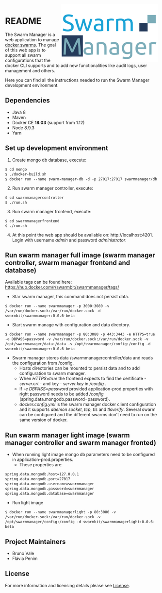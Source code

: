 
<img align="right" alt="Swarm manager logo" width="320" src="https://github.com/swarmbit/swarmmanager/blob/master/swarm-manager-logo.png">

# README

The Swarm Manager is a web application to manage [docker swarms](https://docs.docker.com/engine/swarm/). The goal of this web app is to support all swarm configurations that the docker CLI supports and to add new functionalities like audit logs, user management and others.

Here you can find all the instructions needed to run the Swarm Manager development environment.

## Dependencies
* Java 8
* Maven
* Docker CE **18.03** (support from 1.12)
* Node 8.9.3
* Yarn

## Set up development environment
1. Create mongo db database, execute:
```
$ cd mongo
$ ./docker-build.sh
$ docker run --name swarm-manager-db -d -p 27017:27017 swarmmanager/db
```
2. Run swarm manager controller, execute:
```
$ cd swarmmanagercontroller
$ ./run.sh
```
3. Run swarm manager frontend, execute:
```
$ cd swarmmanagerfrontend
$ ./run.sh
```
4. At this point the web app should be available on: http://localhost:4201.
Login with username *admin* and password *administrator*.

## Run swarm manager full image (swarm manager controller, swarm manager frontend and database)

Available tags can be found here: https://hub.docker.com/r/swarmbit/swarmmanager/tags/
* Star swarm manager, this command does not persist data.
```
$ docker run --name swarmmanager -p 3000:3080 -v /var/run/docker.sock:/var/run/docker.sock -d swarmbit/swarmmanager:0.0.6-beta
```

* Start swarm manage with configuration and data directory.
```
$ docker run --name swarmmanager -p 80:3080 -p 443:3443 -e HTTPS=true -e DBPASS=password -v /var/run/docker.sock:/var/run/docker.sock -v /opt/swarmmanager/data:/data -v /opt/swarmmanager/config:/config -d swarmbit/swarmmanager:0.0.6-beta
```
  * Swarm manager stores data /swarmmanagercontroller/data and reads the configuration from /config.
    * Hosts directories can be mounted to persist data and to add configuration to swarm manager.
    * When *HTTPS=true* the frontend expects to find the certificate - *server.crt* - and key - *server.key* in */config* .
    * If *-e DBPASS=password* provided application-prod.properties with right password needs to be added */config* (spring.data.mongodb.password=password).
    * *docker.config.yml* is the swarm manager docker client configuration and it supports *daemon socket*, *tcp*, *tls* and *tlsverify*. Several swarm can be configured and the different swarms don't need to run on the same version of docker.


## Run swarm manager light image (swarm manager controller and swarm manager fronted)

* When running light image mongo db parameters need to be configured in application-prod.properties.
  * These properties are:
```
spring.data.mongodb.host=127.0.0.1
spring.data.mongodb.port=27017
spring.data.mongodb.username=swarmmanager
spring.data.mongodb.password=swarmmanager
spring.data.mongodb.database=swarmmanager
```
* Run light image
```
$ docker run --name swarmmanagerlight -p 80:3080 -v /var/run/docker.sock:/var/run/docker.sock -v /opt/swarmmanager/config:/config -d swarmbit/swarmmanagerlight:0.0.6-beta
```

## Project Maintainers
* Bruno Vale
* Flávia Penim

## License
For more information and licensing details please see [License](LICENSE.md).
